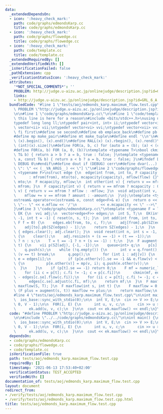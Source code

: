 ```yaml
---
data:
  _extendedDependsOn:
  - icon: ':heavy_check_mark:'
    path: code/graphs/edmondsKarp.cc
    title: code/graphs/edmondsKarp.cc
  - icon: ':heavy_check_mark:'
    path: code/graphs/flowedge.cc
    title: code/graphs/flowedge.cc
  - icon: ':heavy_check_mark:'
    path: code/template.cc
    title: code/template.cc
  _extendedRequiredBy: []
  _extendedVerifiedWith: []
  _isVerificationFailed: false
  _pathExtension: cpp
  _verificationStatusIcon: ':heavy_check_mark:'
  attributes:
    '*NOT_SPECIAL_COMMENTS*': ''
    PROBLEM: http://judge.u-aizu.ac.jp/onlinejudge/description.jsp?id=GRL_6_A
    links:
    - http://judge.u-aizu.ac.jp/onlinejudge/description.jsp?id=GRL_6_A
  bundledCode: "#line 1 \"tests/aoj/edmonds_karp.maximum_flow.test.cpp\"\n#define\
    \ PROBLEM \"http://judge.u-aizu.ac.jp/onlinejudge/description.jsp?id=GRL_6_A\"\
    \n\n#line 1 \"code/graphs/edmondsKarp.cc\"\n\n#line 1 \"code/template.cc\"\n//\
    \ this line is here for a reason\n#include <bits/stdc++.h>\nusing namespace std;\n\
    typedef long long ll;\ntypedef pair<int, int> ii;\ntypedef vector<int> vi;\ntypedef\
    \ vector<ii> vii;\ntypedef vector<vi> vvi;\ntypedef vector<vii> vvii;\n#define\
    \ fi first\n#define se second\n#define eb emplace_back\n#define pb push_back\n\
    #define mp make_pair\n#define mt make_tuple\n#define endl '\\n'\n#define ALL(x)\
    \ (x).begin(), (x).end()\n#define RALL(x) (x).rbegin(), (x).rend()\n#define SZ(x)\
    \ (int)(x).size()\n#define FOR(a, b, c) for (auto a = (b); (a) < (c); ++(a))\n\
    #define F0R(a, b) FOR (a, 0, (b))\ntemplate <typename T>\nbool ckmin(T& a, const\
    \ T& b) { return a > b ? a = b, true : false; }\ntemplate <typename T>\nbool ckmax(T&\
    \ a, const T& b) { return a < b ? a = b, true : false; }\n#ifndef DEBUG\n#define\
    \ DEBUG 0\n#endif\n#define dout if (DEBUG) cerr\n#define dvar(...) \" [\" << #__VA_ARGS__\
    \ \": \" << (__VA_ARGS__) << \"] \"\n#line 2 \"code/graphs/flowedge.cc\"\ntemplate\
    \ <typename F>\nstruct edge {\n  edge(int from, int to, F capacity, F flow = 0)\n\
    \      : mfrom(from), mto(to), mcapacity(capacity), mflow(flow) {}\n  int mfrom,\
    \ mto;\n  F mcapacity, mflow;\n  int other(int v) { return v == mfrom ? mto :\
    \ mfrom; }\n  F capacity(int v) { return v == mfrom ? mcapacity : 0; }\n  F flow(int\
    \ v) { return v == mfrom ? mflow : -mflow; }\n  void adjust(int v, F amount) {\n\
    \    mflow += v == mfrom ? amount : -amount;\n  }\n};\ntemplate <typename F>\n\
    ostream& operator<<(ostream& o, const edge<F>& e) {\n  return o << e.mfrom <<\
    \ \"-- \" << e.mflow << '/'\n           << e.mcapacity << \" -->\" << e.mto;\n\
    }\n#line 3 \"code/graphs/edmondsKarp.cc\"\ntemplate <typename F = ll>\nstruct\
    \ EK {\n  vvi adj;\n  vector<edge<F>> edges;\n  int S, T;\n  EK(int n, int s =\
    \ -1, int t = -1) { reset(n, s, t); }\n  int add(int from, int to, F c = numeric_limits<F>::max(),\
    \ F f = 0) {\n    edges.eb(from, to, c, f);\n    adj[from].pb(SZ(edges) - 1);\n\
    \    adj[to].pb(SZ(edges) - 1);\n    return SZ(edges) - 1;\n  }\n  void clear()\
    \ { edges.clear(); adj.clear(); }\n  void reset(int n, int s = -1, int t = -1)\
    \ {\n    clear();\n    adj.resize(n + (s == -1) + (t == -1));\n    S = s == -1\
    \ ? n : s;\n    T = t == -1 ? n + (s == -1) : t;\n  }\n  F augment(int s, int\
    \ t) {\n    vii p(SZ(adj), {-1, -1});\n    queue<int> q;\n    p[s] = mp(-1, 0);\n\
    \    q.push(s);\n    while (!q.empty()) {\n      int v = q.front();\n      if\
    \ (v == t) break;\n      q.pop();\n      for (int i : adj[v]) {\n        auto&\
    \ e = edges[i];\n        if (p[e.other(v)].se == -1 && e.flow(v) < e.capacity(v))\
    \ {\n          p[e.other(v)] = mp(v, i); q.push(e.other(v));\n        }\n    \
    \  }\n    }\n    if (p[t].se == -1) return 0;\n    F mf = numeric_limits<F>::max();\n\
    \    for (ii c = p[t]; c.fi != -1; c = p[c.fi])\n      ckmin(mf, edges[c.se].capacity(c.fi)\
    \ - edges[c.se].flow(c.fi));\n    for (ii c = p[t]; c.fi != -1; c = p[c.fi])\n\
    \      edges[c.se].adjust(c.fi, mf);\n    return mf;\n  }\n  F maxflow() { return\
    \ maxflow(S, T); }\n  F maxflow(int s, int t) {\n    F maxflow = 0;\n    while\
    \ (F plus = augment(s, t)) maxflow += plus;\n    return maxflow;\n  }\n};\n\n\
    #line 4 \"tests/aoj/edmonds_karp.maximum_flow.test.cpp\"\n\nint main() {\n  cin.tie(0);\n\
    \  ios_base::sync_with_stdio(0);\n\n  int V, E;\n  cin >> V >> E;\n\n  EK ek(V,\
    \ 0, V - 1);\n\n  F0R(i, E) {\n      int u, v, c;\n      cin >> u >> v >> c;\n\
    \      ek.add(u, v, c);\n  }\n\n  cout << ek.maxflow() << endl;\n}\n\n\n\n"
  code: "#define PROBLEM \"http://judge.u-aizu.ac.jp/onlinejudge/description.jsp?id=GRL_6_A\"\
    \n\n#include \"../../code/graphs/edmondsKarp.cc\"\n\nint main() {\n  cin.tie(0);\n\
    \  ios_base::sync_with_stdio(0);\n\n  int V, E;\n  cin >> V >> E;\n\n  EK ek(V,\
    \ 0, V - 1);\n\n  F0R(i, E) {\n      int u, v, c;\n      cin >> u >> v >> c;\n\
    \      ek.add(u, v, c);\n  }\n\n  cout << ek.maxflow() << endl;\n}\n\n\n\n"
  dependsOn:
  - code/graphs/edmondsKarp.cc
  - code/graphs/flowedge.cc
  - code/template.cc
  isVerificationFile: true
  path: tests/aoj/edmonds_karp.maximum_flow.test.cpp
  requiredBy: []
  timestamp: '2021-06-13 17:53:40+02:00'
  verificationStatus: TEST_ACCEPTED
  verifiedWith: []
documentation_of: tests/aoj/edmonds_karp.maximum_flow.test.cpp
layout: document
redirect_from:
- /verify/tests/aoj/edmonds_karp.maximum_flow.test.cpp
- /verify/tests/aoj/edmonds_karp.maximum_flow.test.cpp.html
title: tests/aoj/edmonds_karp.maximum_flow.test.cpp
---
```

